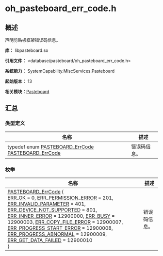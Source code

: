 # oh_pasteboard_err_code.h

## 概述

声明剪贴板框架错误码信息。 

**库：** libpasteboard.so

**引用文件：** <database/pasteboard/oh_pasteboard_err_code.h>

**系统能力：** SystemCapability.MiscServices.Pasteboard

**起始版本：** 13

**相关模块：**[Pasteboard](_pasteboard.md)


## 汇总


### 类型定义

| 名称 | 描述 |
| -------- | -------- |
| typedef enum [PASTEBOARD_ErrCode](_pasteboard.md#pasteboard_errcode) [PASTEBOARD_ErrCode](_pasteboard.md#pasteboard_errcode) | 错误码信息。  |


### 枚举

| 名称 | 描述 |
| -------- | -------- |
| [PASTEBOARD_ErrCode](_pasteboard.md#pasteboard_errcode) {<br/>[ERR_OK](_pasteboard.md) = 0, [ERR_PERMISSION_ERROR](_pasteboard.md) = 201, [ERR_INVALID_PARAMETER](_pasteboard.md) = 401, [ERR_DEVICE_NOT_SUPPORTED](_pasteboard.md) = 801,<br/>[ERR_INNER_ERROR](_pasteboard.md) = 12900000, [ERR_BUSY](_pasteboard.md) = 12900003, [ERR_COPY_FILE_ERROR](_pasteboard.md) = 12900007, [ERR_PROGRESS_START_ERROR](_pasteboard.md) = 12900008, [ERR_PROGRESS_ABNORMAL](_pasteboard.md) = 12900009, [ERR_GET_DATA_FAILED](_pasteboard.md) = 12900010<br/>} | 错误码信息。  |
